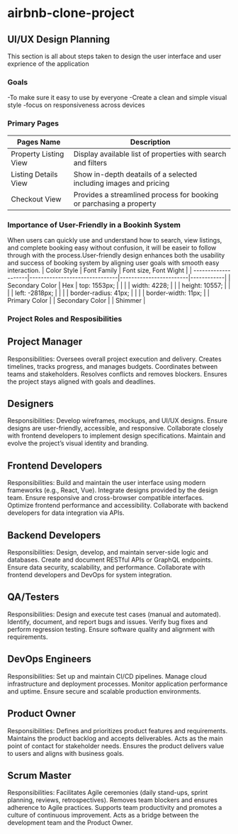 # airbnb-clone-project
## UI/UX Design Planning
This section is all about steps taken to design the user interface and user exprience of the application
### Goals
-To make sure it easy to use by everyone
-Create a clean and simple visual style
-focus on responsiveness across devices
### Primary Pages 
| Pages Name            | Description
|-----------------------|--------------------------------------------------------------------|
| Property Listing View | Display available list of properties with search and filters       |
| Listing Details View  | Show in-depth deatails of a selected  including images and pricing |
| Checkout View         | Provides a streamlined process for booking or parchasing a property|
### Importance of User-Friendly in a Bookinh System
When users can quickly use and understand how to search, view listings, and complete booking easy without confusion, it will be easeir to follow through with the process.User-friendly design enhances both the usability and success of booking system by aligning user goals with smooth easy interaction.
| Color Style         | Font Family                   | Font size, Font Wight |
| --------------------|-------------------------------|------------------------|------------|
| Secondary Color     |               Hex                | top: 1553px;           |
|                     |                               | width: 4228;           |
                      |                               | height: 10557;         |
|                     |                               | left: -2818px;         |
|                     |                               | border-radius: 41px;   |
|                     |                               | border-width: 11px;    |
| Primary Color       |
| Secondary Color     |
| Shimmer             |
### Project Roles and Resposibilities
## Project Manager
Responsibilities:
Oversees overall project execution and delivery.
Creates timelines, tracks progress, and manages budgets.
Coordinates between teams and stakeholders.
Resolves conflicts and removes blockers.
Ensures the project stays aligned with goals and deadlines.

## Designers
Responsibilities:
Develop wireframes, mockups, and UI/UX designs.
Ensure designs are user-friendly, accessible, and responsive.
Collaborate closely with frontend developers to implement design specifications.
Maintain and evolve the project’s visual identity and branding.

## Frontend Developers
Responsibilities:
Build and maintain the user interface using modern frameworks (e.g., React, Vue).
Integrate designs provided by the design team.
Ensure responsive and cross-browser compatible interfaces.
Optimize frontend performance and accessibility.
Collaborate with backend developers for data integration via APIs.

## Backend Developers
Responsibilities:
Design, develop, and maintain server-side logic and databases.
Create and document RESTful APIs or GraphQL endpoints.
Ensure data security, scalability, and performance.
Collaborate with frontend developers and DevOps for system integration.

## QA/Testers
Responsibilities:
Design and execute test cases (manual and automated).
Identify, document, and report bugs and issues.
Verify bug fixes and perform regression testing.
Ensure software quality and alignment with requirements.

## DevOps Engineers
Responsibilities:
Set up and maintain CI/CD pipelines.
Manage cloud infrastructure and deployment processes.
Monitor application performance and uptime.
Ensure secure and scalable production environments.

## Product Owner
Responsibilities:
Defines and prioritizes product features and requirements.
Maintains the product backlog and accepts deliverables.
Acts as the main point of contact for stakeholder needs.
Ensures the product delivers value to users and aligns with business goals.

## Scrum Master
Responsibilities:
Facilitates Agile ceremonies (daily stand-ups, sprint planning, reviews, retrospectives).
Removes team blockers and ensures adherence to Agile practices.
Supports team productivity and promotes a culture of continuous improvement.
Acts as a bridge between the development team and the Product Owner.


